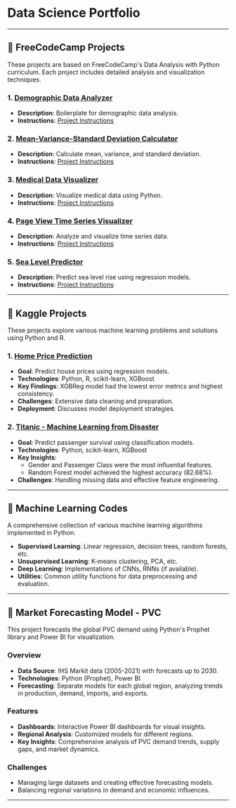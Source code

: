 # Data Science Portfolio

---

## 📁 FreeCodeCamp Projects
These projects are based on FreeCodeCamp's Data Analysis with Python curriculum. Each project includes detailed analysis and visualization techniques.

### 1. [Demographic Data Analyzer](./FreeCodeCamp%20Projects/demographic-data-analyzer)
- **Description**: Boilerplate for demographic data analysis.
- **Instructions**: [Project Instructions](https://www.freecodecamp.org/learn/data-analysis-with-python/data-analysis-with-python-projects/demographic-data-analyzer)

### 2. [Mean-Variance-Standard Deviation Calculator](./FreeCodeCamp%20Projects/mean-variance-standard-deviation-calculator)
- **Description**: Calculate mean, variance, and standard deviation.
- **Instructions**: [Project Instructions](https://www.freecodecamp.org/learn/data-analysis-with-python/data-analysis-with-python-projects/mean-variance-standard-deviation-calculator)

### 3. [Medical Data Visualizer](./FreeCodeCamp%20Projects/medical-data-visualizer)
- **Description**: Visualize medical data using Python.
- **Instructions**: [Project Instructions](https://www.freecodecamp.org/learn/data-analysis-with-python/data-analysis-with-python-projects/medical-data-visualizer)

### 4. [Page View Time Series Visualizer](./FreeCodeCamp%20Projects/page-view-time-series-visualizer)
- **Description**: Analyze and visualize time series data.
- **Instructions**: [Project Instructions](https://www.freecodecamp.org/learn/data-analysis-with-python/data-analysis-with-python-projects/page-view-time-series-visualizer)

### 5. [Sea Level Predictor](./FreeCodeCamp%20Projects/sea-level-predictor)
- **Description**: Predict sea level rise using regression models.
- **Instructions**: [Project Instructions](https://www.freecodecamp.org/learn/data-analysis-with-python/data-analysis-with-python-projects/sea-level-predictor)

---

## 📁 Kaggle Projects
These projects explore various machine learning problems and solutions using Python and R.

### 1. [Home Price Prediction](./Kaggle/House-Prices-Advanced-Regression-Techniques-main)
- **Goal**: Predict house prices using regression models.
- **Technologies**: Python, R, scikit-learn, XGBoost
- **Key Findings**: XGBReg model had the lowest error metrics and highest consistency.
- **Challenges**: Extensive data cleaning and preparation.
- **Deployment**: Discusses model deployment strategies.

### 2. [Titanic - Machine Learning from Disaster](./Kaggle/Titanic%20-%20Machine%20Learning%20from%20Disaster)
- **Goal**: Predict passenger survival using classification models.
- **Technologies**: Python, scikit-learn, XGBoost
- **Key Insights**:
  - Gender and Passenger Class were the most influential features.
  - Random Forest model achieved the highest accuracy (82.68%).
- **Challenges**: Handling missing data and effective feature engineering.

---

## 📁 Machine Learning Codes
A comprehensive collection of various machine learning algorithms implemented in Python.

- **Supervised Learning**: Linear regression, decision trees, random forests, etc.
- **Unsupervised Learning**: K-means clustering, PCA, etc.
- **Deep Learning**: Implementations of CNNs, RNNs (if available).
- **Utilities**: Common utility functions for data preprocessing and evaluation.

---

## 📁 Market Forecasting Model - PVC
This project forecasts the global PVC demand using Python's Prophet library and Power BI for visualization.

### Overview
- **Data Source**: IHS Markit data (2005-2021) with forecasts up to 2030.
- **Technologies**: Python (Prophet), Power BI
- **Forecasting**: Separate models for each global region, analyzing trends in production, demand, imports, and exports.

### Features
- **Dashboards**: Interactive Power BI dashboards for visual insights.
- **Regional Analysis**: Customized models for different regions.
- **Key Insights**: Comprehensive analysis of PVC demand trends, supply gaps, and market dynamics.

### Challenges
- Managing large datasets and creating effective forecasting models.
- Balancing regional variations in demand and economic influences.

---